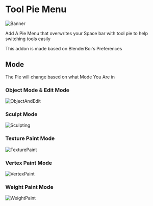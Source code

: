 # Tool Pie Menu

![Banner](https://user-images.githubusercontent.com/79613445/210192522-9196eaae-a36c-4502-b85a-c91e62034c6d.png)

Add A Pie Menu that overwrites your Space bar with tool pie to help switching tools easily

This addon is made based on BlenderBoi's Preferences

## Mode

The Pie will change based on what Mode You Are in

### Object Mode & Edit Mode

![ObjectAndEdit](https://user-images.githubusercontent.com/79613445/210192527-6ea73a69-03e8-4f46-86ba-081d4006453f.png)


### Sculpt Mode

![Sculpting](https://user-images.githubusercontent.com/79613445/210192528-01c6beb7-5cb0-46f3-8252-7b13df74cc55.png)


### Texture Paint Mode

![TexturePaint](https://user-images.githubusercontent.com/79613445/210192531-490510a4-f335-4be2-9389-d078c65c80e6.png)


### Vertex Paint Mode

![VertexPaint](https://user-images.githubusercontent.com/79613445/210192532-9f076c80-90d6-4a28-adc7-5a83555a6f7c.png)


### Weight Paint Mode

![WeightPaint](https://user-images.githubusercontent.com/79613445/210192533-75042d2a-b82c-4d07-8fc2-4e253b8d442e.png)

